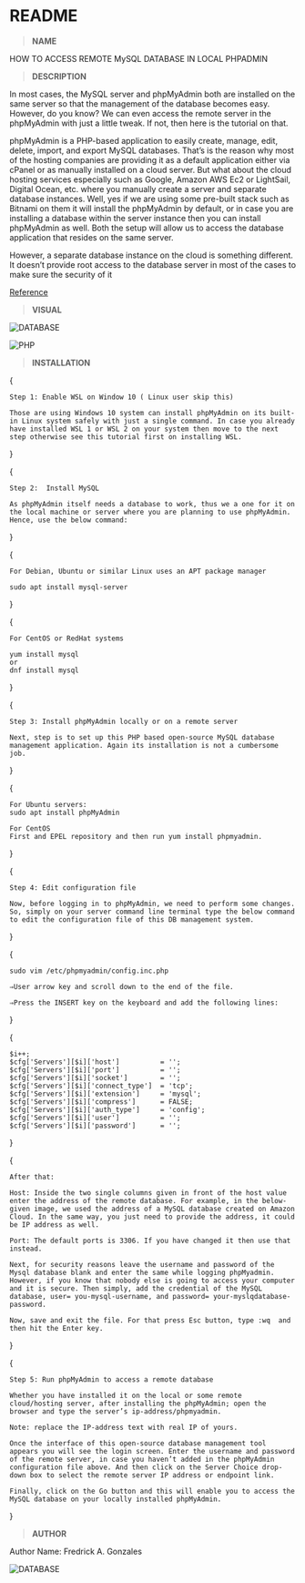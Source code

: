  # README

 > **NAME**

HOW TO ACCESS REMOTE MySQL DATABASE IN LOCAL PHPADMIN

 > **DESCRIPTION**


In most cases, the MySQL server and phpMyAdmin both are installed on the same server so that the management of the database becomes easy. However, do you know? We can even access the remote server in the phpMyAdmin with just a little tweak. If not, then here is the tutorial on that.

phpMyAdmin is a PHP-based application to easily create, manage, edit, delete, import, and export MySQL databases. That’s is the reason why most of the hosting companies are providing it as a default application either via cPanel or as manually installed on a cloud server. But what about the cloud hosting services especially such as Google, Amazon AWS Ec2 or LightSail, Digital Ocean, etc. where you manually create a server and separate database instances. Well, yes if we are using some pre-built stack such as Bitnami on them it will install the phpMyAdmin by default, or in case you are installing a database within the server instance then you can install phpMyAdmin as well. Both the setup will allow us to access the database application that resides on the same server.

However, a separate database instance on the cloud is something different. It doesn’t provide root access to the database server in most of the cases to make sure the security of it

[Reference](https://www.how2shout.com/linux/how-to-access-remote-mysql-database-in-local-phpmyadmin/)


  > **VISUAL**

![DATABASE](https://www.how2shout.com/linux/wp-content/uploads/2020/07/ubuntu2004_bgg5hsFxN5-min.jpg)

![PHP](https://www.how2shout.com/linux/wp-content/uploads/2020/07/chrome_p4e0jtJA0e-min.jpg)

  > **INSTALLATION**

{

    Step 1: Enable WSL on Window 10 ( Linux user skip this)

    Those are using Windows 10 system can install phpMyAdmin on its built-in Linux system safely with just a single command. In case you already have installed WSL 1 or WSL 2 on your system then move to the next step otherwise see this tutorial first on installing WSL.

}

{

    Step 2:  Install MySQL

    As phpMyAdmin itself needs a database to work, thus we a one for it on the local machine or server where you are planning to use phpMyAdmin. Hence, use the below command:

}

{

    For Debian, Ubuntu or similar Linux uses an APT package manager

    sudo apt install mysql-server

}

{

    For CentOS or RedHat systems

    yum install mysql
    or
    dnf install mysql

}

{

    Step 3: Install phpMyAdmin locally or on a remote server

    Next, step is to set up this PHP based open-source MySQL database management application. Again its installation is not a cumbersome job.

}

{

    For Ubuntu servers:
    sudo apt install phpMyAdmin

    For CentOS
    First and EPEL repository and then run yum install phpmyadmin.

}

{

    Step 4: Edit configuration file

    Now, before logging in to phpMyAdmin, we need to perform some changes. So, simply on your server command line terminal type the below command to edit the configuration file of this DB management system.

}

{

    sudo vim /etc/phpmyadmin/config.inc.php

    ⇒User arrow key and scroll down to the end of the file.

    ⇒Press the INSERT key on the keyboard and add the following lines:

}

{

    $i++;
    $cfg['Servers'][$i]['host']          = '';
    $cfg['Servers'][$i]['port']          = '';
    $cfg['Servers'][$i]['socket']        = '';
    $cfg['Servers'][$i]['connect_type']  = 'tcp';
    $cfg['Servers'][$i]['extension']     = 'mysql';
    $cfg['Servers'][$i]['compress']      = FALSE;
    $cfg['Servers'][$i]['auth_type']     = 'config';
    $cfg['Servers'][$i]['user']          = '';
    $cfg['Servers'][$i]['password']      = '';

}

{

    After that:

    Host: Inside the two single columns given in front of the host value enter the address of the remote database. For example, in the below-given image, we used the address of a MySQL database created on Amazon Cloud. In the same way, you just need to provide the address, it could be IP address as well.

    Port: The default ports is 3306. If you have changed it then use that instead.

    Next, for security reasons leave the username and password of the Mysql database blank and enter the same while logging phpMyadmin. However, if you know that nobody else is going to access your computer and it is secure. Then simply, add the credential of the MySQL database, user= you-mysql-username, and password= your-myslqdatabase-password.

    Now, save and exit the file. For that press Esc button, type :wq  and then hit the Enter key.

}

{

    Step 5: Run phpMyAdmin to access a remote database

    Whether you have installed it on the local or some remote cloud/hosting server, after installing the phpMyAdmin; open the browser and type the server’s ip-address/phpmyadmin. 

    Note: replace the IP-address text with real IP of yours.

    Once the interface of this open-source database management tool appears you will see the login screen. Enter the username and password of the remote server, in case you haven’t added in the phpMyAdmin configuration file above. And then click on the Server Choice drop-down box to select the remote server IP address or endpoint link.

    Finally, click on the Go button and this will enable you to access the MySQL database on your locally installed phpMyAdmin.

}

> **AUTHOR**

Author Name: Fredrick A. Gonzales

![DATABASE](https://scontent.fceb2-2.fna.fbcdn.net/v/t39.30808-6/245070160_3064422993802391_4990568922060166720_n.jpg?_nc_cat=100&ccb=1-5&_nc_sid=09cbfe&_nc_eui2=AeGvBey53T-5PQlxkx6KcoYSMXCQ-AYRCkoxcJD4BhEKSlj5Ocw0Trkbq6DOdsUoute0Wfw4CESyQq9rW4nsDwEi&_nc_ohc=kUsG3py5rPIAX-0BA05&_nc_ht=scontent.fceb2-2.fna&oh=95a1162e62597aa9c2aba5614f68ef87&oe=61A4F433)


